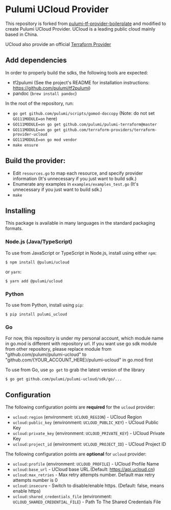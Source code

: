 # Pulumi UCloud Provider

This repository is forked from [pulumi-tf-provider-boilerplate](https://github.com/pulumi/pulumi-tf-provider-boilerplate) 
and modified to create Pulumi UCloud Provider. UCloud is a leading public cloud mainly based in China.

UCloud also provide an official [Terraform Provider](https://www.terraform.io/docs/providers/ucloud/index.html)

## Add dependencies

In order to properly build the sdks, the following tools are expected:
- tf2pulumi (See the project's README for installation instructions: https://github.com/pulumi/tf2pulumi)
- pandoc (`brew install pandoc`)

In the root of the repository, run:

- `go get github.com/pulumi/scripts/gomod-doccopy` (Note: do not set `GO111MODULE=on` here)
- `GO111MODULE=on go get github.com/pulumi/pulumi-terraform@master`
- `GO111MODULE=on go get github.com/terraform-providers/terraform-provider-ucloud`
- `GO111MODULE=on go mod vendor`
- `make ensure`

## Build the provider:

- Edit `resources.go` to map each resource, and specify provider information (It's unnecessary if you just want to build sdk.)
- Enumerate any examples in `examples/examples_test.go` (It's unnecessary if you just want to build sdk.)
- `make`

## Installing

This package is available in many languages in the standard packaging formats.

### Node.js (Java/TypeScript)

To use from JavaScript or TypeScript in Node.js, install using either `npm`:

    $ npm install @pulumi/ucloud

or `yarn`:

    $ yarn add @pulumi/ucloud

### Python

To use from Python, install using `pip`:

    $ pip install pulumi_ucloud

### Go

For now, this repository is under my personal account, which module name in go.mod is different with repository url.
If you want use go sdk module from other repository, please replace module from "github.com/pulumi/pulumi-ucloud" to "github.com/{YOUR_ACCOUNT_HERE}/pulumi-ucloud" in go.mod first

To use from Go, use `go get` to grab the latest version of the library

    $ go get github.com/pulumi/pulumi-ucloud/sdk/go/...

## Configuration

The following configuration points are **required** for the `ucloud` provider:

- `ucloud:region` (environment: `UCLOUD_REGION`) - UCloud Region
- `ucloud:public_key` (environment: `UCLOUD_PUBLIC_KEY`) - UCloud Public Key
- `ucloud:private_key` (environment: `UCLOUD_PRIVATE_KEY`) - UCloud Private Key
- `ucloud:project_id` (environment: `UCLOUD_PROJECT_ID`) - UCloud Project ID

The following configuration points are **optional** for `ucloud` provider:
- `ucloud:profile` (environment: `UCLOUD_PROFILE`) - UCloud Profile Name
- `ucloud:base_url` - UCloud base URL.(Default: https://api.ucloud.cn)
- `ucloud:max_retries` - Max retry attempts number. Default max retry attempts number is 0
- `ucloud:insecure` - Switch to disable/enable https. (Default: false, means enable https)
- `ucloud:shared_credentials_file` (environment: `UCLOUD_SHARED_CREDENTIAL_FILE`) - Path To The Shared Credentials File
